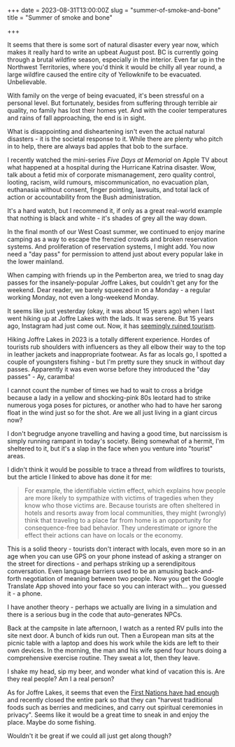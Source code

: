 +++
date = 2023-08-31T13:00:00Z
slug = "summer-of-smoke-and-bone"
title = "Summer of smoke and bone"

+++

It seems that there is some sort of natural disaster every year now, which makes it really hard to write an upbeat August post. BC is currently going through a brutal wildfire season, especially in the interior. Even far up in the Northwest Territories, where you'd think it would be chilly all year round, a large wildfire caused the entire city of Yellowknife to be evacuated. Unbelievable.

With family on the verge of being evacuated, it's been stressful on a personal level. But fortunately, besides from suffering through terrible air quality, no family has lost their homes yet. And with the cooler temperatures and rains of fall approaching, the end is in sight.

What is disappointing and disheartening isn't even the actual natural disasters - it is the societal response to it. While there are plenty who pitch in to help, there are always bad apples that bob to the surface.

I recently watched the mini-series *Five Days at Memorial* on Apple TV about what happened at a hospital during the Hurricane Katrina disaster. Wow, talk about a fetid mix of corporate mismanagement, zero quality control, looting, racism, wild rumours, miscommunication, no evacuation plan, euthanasia without consent, finger pointing, lawsuits, and total lack of action or accountability from the Bush administration.

It's a hard watch, but I recommend it, if only as a great real-world example that nothing is black and white - it's shades of grey all the way down.

<!--more-->

In the final month of our West Coast summer, we continued to enjoy marine camping as a way to escape the frenzied crowds and broken reservation systems. And proliferation of reservation systems, I might add. You now need a "day pass" for permission to attend just about every popular lake in the lower mainland.

When camping with friends up in the Pemberton area, we tried to snag day passes for the insanely-popular Joffre Lakes, but couldn't get any for the weekend. Dear reader, we barely squeezed in on a Monday - a regular working Monday, not even a long-weekend Monday.

It seems like just yesterday (okay, it was about 15 years ago) when I last went hiking up at Joffre Lakes with the lads. It was serene. But 15 years ago, Instagram had just come out. Now, it has [seemingly ruined tourism](https://www.cnn.com/travel/social-media-tourism-effect-scn-wellness/index.html).

Hiking Joffre Lakes in 2023 is a totally different experience. Hordes of tourists rub shoulders with influencers as they all elbow their way to the top in leather jackets and inappropriate footwear. As far as locals go, I spotted a couple of youngsters fishing - but I'm pretty sure they snuck in without day passes. Apparently it was even worse before they introduced the "day passes" - Ay, caramba!

I cannot count the number of times we had to wait to cross a bridge because a lady in a yellow and shocking-pink 80s leotard had to strike numerous yoga poses for pictures, or another who had to have her sarong float in the wind just so for the shot. Are we all just living in a giant circus now?

I don't begrudge anyone travelling and having a good time, but narcissism is simply running rampant in today's society. Being somewhat of a hermit, I'm sheltered to it, but it's a slap in the face when you venture into "tourist" areas.   

I didn't think it would be possible to trace a thread from wildfires to tourists, but the article I linked to above has done it for me:

> For example, the identifiable victim effect, which explains how people are more likely to sympathize with victims of tragedies when they know who those victims are. Because tourists are often sheltered in hotels and resorts away from local communities, they might (wrongly) think that traveling to a place far from home is an opportunity for consequence-free bad behavior. They underestimate or ignore the effect their actions can have on locals or the economy.

This is a solid theory - tourists don't interact with locals, even more so in an age when you can use GPS on your phone instead of asking a stranger on the street for directions - and perhaps striking up a serendipitous conversation. Even language barriers used to be an amusing back-and-forth negotiation of meaning between two people. Now you get the Google Translate App shoved into your face so you can interact with... you guessed it - a phone. 

I have another theory - perhaps we actually are living in a simulation and there is a serious bug in the code that auto-generates NPCs.

Back at the campsite in late afternoon, I watch as a rented RV pulls into the site next door. A bunch of kids run out. Then a European man sits at the picnic table with a laptop and does his work while the kids are left to their own devices. In the morning, the man and his wife spend four hours doing a comprehensive exercise routine. They sweat a lot, then they leave.

I shake my head, sip my beer, and wonder what kind of vacation this is. Are they real people? Am I a real person?

As for Joffre Lakes, it seems that even the [First Nations have had enough](https://vancouversun.com/news/local-news/joffre-lakes-park-to-reopen-labour-day-weekend-while-talks-with-first-nations-continue) and recently closed the entire park so that they can "harvest traditional foods such as berries and medicines, and carry out spiritual ceremonies in privacy". Seems like it would be a great time to sneak in and enjoy the place. Maybe do some fishing.

Wouldn't it be great if we could all just get along though?